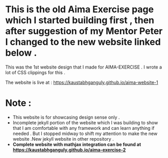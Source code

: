 # This is the old Aima Exercise page which I started building first , then after suggestion of my Mentor Peter I changed to the new website linked below .

This was the 1st website design that I made for AIMA-EXERCISE . I wrote a lot of CSS clippings for this .


The website is live at : https://kaustabhganguly.github.io/aima-website-1




# Note :

- This website is for showcasing design sense only .
- Incomplete jekyll portion of the website which I was building to show that I am comfortable with any framework and can learn anything if needed . But I stopped midway to shift my attention to make the new website .New jekyll website in other repository .
- **Complete website with mathjax integration can be found at https://kaustabhganguly.github.io/aima-exercise-2**





